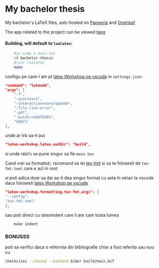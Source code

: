 # My bachelor thesis

My bachelor's LaTeX files, aslo hosted on [Papeeria](https://www.papeeria.com/join?token_id=bef97a1e-b804-4f2d-93a0-27f7bc0b9560&retry=3) and [Overleaf](https://www.overleaf.com/read/kqnmqfpwprzr#135c7d)

The app related to the project can be viewed [here](https://github.com/viktorashi/Open-CoNtRol)

#### Building, will default to `lualatex`:

```bash
    #in unde e main.tex
    cd bachelor-thesis
    #runs lualatex
    make
```

configu pe care-l am pt [latex Workshop pe vscode](https://github.com/James-Yu/latex-workshop) in `settings.json`:

```json
"command": "latexmk",
"args": [
    "-f",
    "-synctex=1",
    "-interaction=nonstopmode",
    "-file-line-error",
    "-pdf",
    "-outdir=%OUTDIR%",
    "%DOC%"
],
```

unde ar trb sa-ti pui

```json
"latex-workshop.latex.outDir": "build",
```

si unde `%DOC%` se pune singur sa fie `main.tex`

Cand vrei sa formatezi, recomand sa iei [tex-fmt](https://github.com/WGUNDERWOOD/tex-fmt) si sa te folosesti de `tex-fmt.toml` care e acl in root

si poti adica doar sa dai sa-ti dea singur format cu asta in setari la vscode daca folosesti [latex Workshop pe vscode](https://github.com/James-Yu/latex-workshop)

```json
"latex-workshop.formatting.tex-fmt.args": [
"--config",
"tex-fmt.toml"
],
```

sau poti direct cu latexindent care il are cam toata lumea

```bash
    make indent
```

### BONUSSS

poti sa verifici daca o referinta din bibliografie chiar a fost referita sau nuu cu

```bash
checkcites --unused --backend biber build/main.bcf
```
